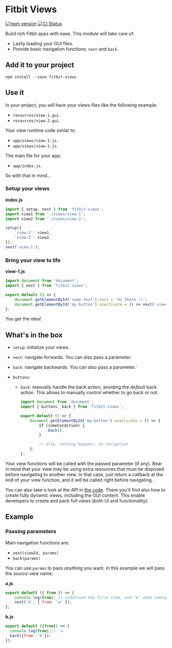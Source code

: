 # Fitbit Views

[![npm version](https://badge.fury.io/js/fitbit-views.svg)](https://www.npmjs.com/package/fitbit-views)
[![CI Status](https://github.com/SergioMorchon/fitbit-views/workflows/CI/badge.svg)](https://github.com/SergioMorchon/fitbit-views/actions?query=workflow%3ACI)

Build rich Fitbit apps with ease.
This module will take care of:

- Lazily loading your GUI files.
- Provide basic navigation functions: `next` and `back`.

## Add it to your project

`npm install --save fitbit-views`

## Use it

In your project, you will have your views files like the following example:

- `resources/view-1.gui`.
- `resources/view-2.gui`.

Your view runtime code simlar to:

- `app/views/view-1.js`.
- `app/views/view-2.js`.

The main file for your app:

- `app/index.js`.

So with that in mind...

### Setup your views

**index.js**

```javascript
import { setup, next } from 'fitbit-views';
import view1 from './views/view-1';
import view2 from './views/view-2';

setup({
	'view-1': view1,
	'view-2': view2,
});
next('view-1');
```

### Bring your view to life

**view-1.js**

```javascript
import document from 'document';
import { next } from 'fitbit-views';

export default () => {
	document.getElementById('some-text').text = 'Hi there :)';
	document.getElementById('my-button').onactivate = () => next('view-2');
};
```

You get the idea!

## What's in the box

- `setup`: initialize your views.
- `next`: navigate forwards. You can also pass a parameter.
- `back`: navigate backwards. You can also pass a parameter.`
- `buttons`:

  - `back`: manually handle the back action, avoiding the _default_ back action. This allows to manually control whether to go back or not.

    ```javascript
    import document from 'document';
    import { buttons, back } from 'fitbit-views';

    export default () => {
    	document.getElementById('my-button').onactivate = () => {
    		if (someCondition) {
    			back();
    		}

    		// else, nothing happens: no navigation
    	};
    };
    ```

Your view functions will be called with the passed parameter (if any).
Bear in mind that your view may be using extra resources that must be disposed before navigating to another view.
In that case, just return a callback at the end of your view function, and it will be called right before navigating.

You can also take a look at the API in [the code](./index.ts). There you'll find also how to create fully dynamic views, including the GUI content.
This enable developers to create and pack full views (both UI and functionality).

## Example

### Passing parameters

Main navigation functions are:

- `next(viewId, params)`
- `back(params)`

You can use `params` to pass _anything_ you want. In this example we will pass the _source_ view name:

**a.js**

```javascript
export default ({ from }) => {
	console.log(from); // undefined the first time, and 'b' when coming back from b.js view
	next('b', { from: 'a' });
};
```

**b.js**

```javascript
export default ({from}) => {
  console.log(from);// 'a'
  back({from: 'b'});
});
```
